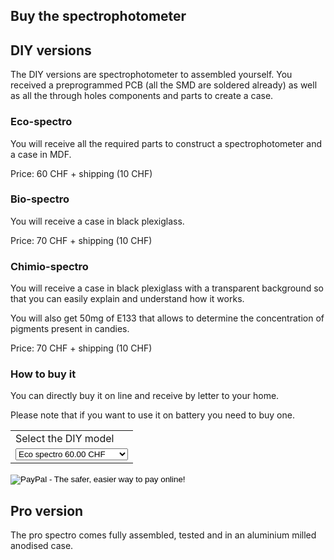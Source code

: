 ## Buy the spectrophotometer

## DIY versions

The DIY versions are spectrophotometer to assembled yourself. You received a preprogrammed PCB (all the SMD are soldered already) as well as all the through holes components and parts to create a case.

### Eco-spectro

You will receive all the required parts to construct a spectrophotometer and a case in MDF.

Price: 60 CHF + shipping (10 CHF)

### Bio-spectro

You will receive a case in black plexiglass.

Price: 70 CHF + shipping (10 CHF)

### Chimio-spectro

You will receive a case in black plexiglass with a transparent background so that you can easily explain and understand how it works.

You will also get 50mg of E133 that allows to determine the concentration of pigments present in candies.

Price: 70 CHF + shipping (10 CHF)

### How to buy it

You can directly buy it on line and receive by letter to your home.

Please note that if you want to use it on battery you need to buy one.

<form action="https://www.paypal.com/cgi-bin/webscr" method="post" target="_top">
<input type="hidden" name="cmd" value="_s-xclick">
<input type="hidden" name="hosted_button_id" value="76TH95GMW5DSS">
<table>
<tr><td><input type="hidden" name="on0" value="Select the DIY model">Select the DIY model</td></tr><tr><td><select name="os0">
	<option value="Eco spectro">Eco spectro 60.00 CHF</option>
	<option value="Bio spectro">Bio spectro 70.00 CHF</option>
	<option value="Chimio spectro">Chimio spectro 70.00 CHF</option>
</select> </td></tr>
</table>
<input type="hidden" name="currency_code" value="CHF">
<input type="image" src="https://www.paypalobjects.com/en_US/CH/i/btn/btn_buynowCC_LG.gif" border="0" name="submit" alt="PayPal - The safer, easier way to pay online!">
<img alt="" border="0" src="https://www.paypalobjects.com/en_US/i/scr/pixel.gif" width="1" height="1">
</form>

## Pro version

The pro spectro comes fully assembled, tested and in an aluminium milled anodised case.
